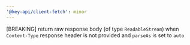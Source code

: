 ```yaml
---
'@hey-api/client-fetch': minor
---
```


[BREAKING] return raw response body (of type `ReadableStream`) when `Content-Type` response header is not provided and `parseAs` is set to `auto`
